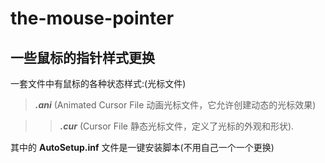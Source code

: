 # the-mouse-pointer
## 一些鼠标的指针样式更换
一套文件中有鼠标的各种状态样式:(光标文件)

>***.ani*** (Animated Cursor File 动画光标文件，它允许创建动态的光标效果) 
    
>>***.cur*** (Cursor File 静态光标文件，定义了光标的外观和形状).

其中的 **AutoSetup.inf** 文件是一键安装脚本(不用自己一个一个更换)
